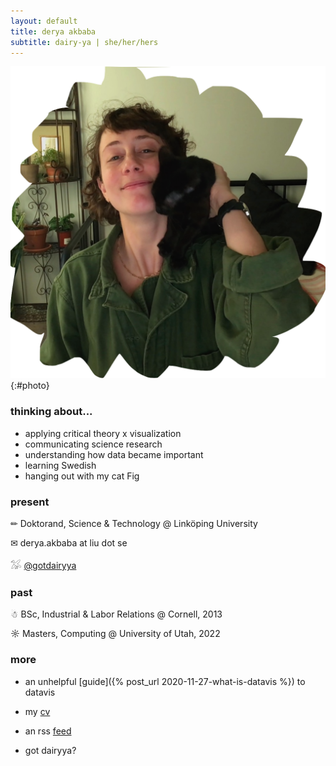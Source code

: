 ```yaml
---
layout: default
title: derya akbaba
subtitle: dairy-ya | she/her/hers
---
```


![photo of me with my cat fig](/assets/images/derya-photo-2020.png){:#photo}

### thinking about...

- applying critical theory x visualization
- communicating science research
- understanding how data became important
- learning Swedish
- hanging out with my cat Fig

### present

✏ Doktorand, Science & Technology @ Linköping University

✉ derya.akbaba at liu dot se

𓅮 [@gotdairyya](https://twitter.com/gotdairyya)

### past

☃ BSc, Industrial & Labor Relations @ Cornell, 2013

☼ Masters, Computing @ University of Utah, 2022

### more

- an unhelpful [guide]({% post_url 2020-11-27-what-is-datavis %}) to datavis

- my [cv](/assets/images/Akbaba-CV.pdf)

- an rss [feed](http://gotdairyya.github.io/feed.xml)

- got dairyya?

<!-- ### \#gotdairyya

![milk carton](/assets/images/gotdairy.png){:#gotdairy}
Growing up the got milk? ads were so clever, so fun, and plus I loved milk, so naturally, when I started using dairy-ya as the "phonetic" spelling of my name, I couldn't help but add a got to the front and turn it into my online persona.

![90s got milk? ads](/assets/images/gotmilk.png){:.responsive-image} -->
